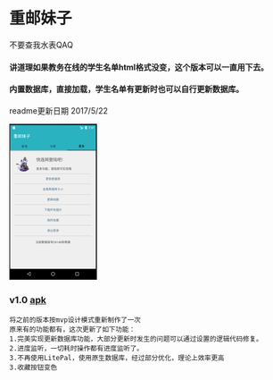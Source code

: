 # 重邮妹子
不要查我水表QAQ

#### 讲道理如果教务在线的学生名单html格式没变，这个版本可以一直用下去。


#### 内置数据库，直接加载，学生名单有更新时也可以自行更新数据库。


readme更新日期 2017/5/22


<img src="https://github.com/Zzzia/Files/blob/master/gifs/cymz.gif"/>

### v1.0  [apk](https://github.com/Zzzia/Files/blob/master/apks/cymz.apk)

```
将之前的版本按mvp设计模式重新制作了一次
原来有的功能都有，这次更新了如下功能：
1.完美实现更新数据库功能，大部分更新时发生的问题可以通过设置的逻辑代码修复。
2.进度监听，一切耗时操作都有进度监听了。
3.不再使用LitePal，使用原生数据库，经过部分优化，理论上效率更高
3.收藏按钮变色
```
